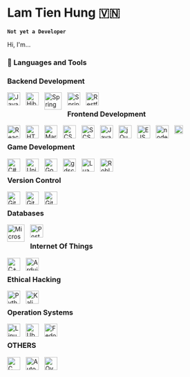 # Lam Tien Hung 🇻🇳

**` Not yet a Developer `**

Hi, I'm...

### 🧰 Languages and Tools

### Backend Development
  <img align="left" alt="Java" title="Java" width="30px" style="padding-right:10px;" src="https://cdn.jsdelivr.net/gh/devicons/devicon/icons/java/java-original.svg"/>
  <img align="left" alt="Hibernate" title="Hibernate" width="30px" style="padding-right:10px;" src="https://play-lh.googleusercontent.com/Gwj_E5u_VCKXCM2JuedvsOnTN4REq_m68RKB6NQM5X4kT6mpHrqHP27uoRp6B7QX-3w=w240-h480-rw"/>
  <img align="left" alt="Spring" title="Spring Framework" width="40px" style="padding-right:10px;" src="https://pluralsight2.imgix.net/paths/images/corespring-f9a00f4516.png"/>
  <img align="left" alt="Spring Boot" title="Spring Boot" width="30px" style="padding-right:10px;" src="https://vscjava.gallerycdn.vsassets.io/extensions/vscjava/vscode-spring-boot-dashboard/0.13.2023072200/1689984300042/Microsoft.VisualStudio.Services.Icons.Default"/>
  <img align="left" alt="Restful API" title="Restful API" width="30px" style="padding-right:10px;" src="https://www.opc-router.de/wp-content/uploads/2020/04/Swagger-1-150x150.png"/>

  <br/>
  
### Frontend Development
  <img align="left" alt="ReactJS" title="ReactJS" width="30px" style="padding-right:10px;" src="https://upload.wikimedia.org/wikipedia/commons/thumb/a/a7/React-icon.svg/2300px-React-icon.svg.png"/>
  <img align="left" alt="HTML" title="HTML" width="30px" style="padding-right:10px;" src="https://cdn-icons-png.flaticon.com/512/732/732212.png"/>
  <img align="left" alt="Markdown" title="Markdown" width="30px" style="padding-right:10px;" src="https://cdn.icon-icons.com/icons2/2954/PNG/512/markdown_icon_184831.png"/>
  <img align="left" alt="CSS" title="CSS" width="30px" style="padding-right:10px;" src="https://cdn-icons-png.flaticon.com/512/732/732190.png"/>
  <img align="left" alt="SCSS" title="SCSS" width="30px" style="padding-right:10px;" src="https://cdn-icons-png.flaticon.com/512/5968/5968358.png"/>
  <img align="left" alt="JavaScript" title="JavaScript" width="30px" style="padding-right:10px;" src="https://cdn-icons-png.flaticon.com/512/1199/1199118.png"/>
  <img align="left" alt="jQuery" title="jQuery" width="30px" style="padding-right:10px;" src="https://cdn.iconscout.com/icon/free/png-256/free-jquery-8-1175153.png"/>
  <img align="left" alt="EJS" title="EJS" width="30px" style="padding-right:10px;" src="https://cdn.icon-icons.com/icons2/2107/PNG/512/file_type_ejs_icon_130626.png"/>
  <img align="left" alt="nodeJS" title="nodeJS" width="30px" style="padding-right:10px;" src="https://static-00.iconduck.com/assets.00/nodejs-icon-2048x2048-rueyo8fw.png"/>
  <img align="left" alt="Passport JS" title="Passport JS" width="20px" style="padding-right:10px;" src="https://pnglib.nyc3.cdn.digitaloceanspaces.com/uploads/2020/08/passport-logo_5f33f77390b90.png"/>

  <br/>

### Game Development
  <img align="left" alt="C#" title="C#" width="30px" style="padding-right:10px;" src="https://static-00.iconduck.com/assets.00/c-sharp-c-icon-1822x2048-wuf3ijab.png"/>
  <img align="left" alt="Unity" title="Unity" width="30px" style="padding-right:10px;" src="https://cdn-icons-png.flaticon.com/512/5969/5969346.png"/>
  <img align="left" alt="Godot" title="Godot" width="30px" style="padding-right:10px;" src="https://upload.wikimedia.org/wikipedia/commons/thumb/6/6a/Godot_icon.svg/2048px-Godot_icon.svg.png"/>
  <img align="left" alt="gdscript" title="gdscript" width="30px" style="padding-right:10px;" src="https://www.dockhunt.com/_next/image?url=https%3A%2F%2Fdockhunt-images.nyc3.cdn.digitaloceanspaces.com%2F907f145c-ed79-4114-b73e-fd8ef4ccab56&w=256&q=75"/>
  <img align="left" alt="Lua" title="Lua" width="30px" style="padding-right:10px;" src="https://upload.wikimedia.org/wikipedia/commons/thumb/c/cf/Lua-Logo.svg/600px-Lua-Logo.svg.png?20150107024942"/>
  <img align="left" alt="Roblox Studio" title="Roblox Studio" width="30px" style="padding-right:10px;" src="https://upload.wikimedia.org/wikipedia/commons/thumb/5/58/Roblox_Studio_logo_2021_present.svg/1024px-Roblox_Studio_logo_2021_present.svg.png"/>

  <br/>
  
### Version Control
  <img align="left" alt="Git" title="Git" width="30px" style="padding-right:10px;" src="https://upload.wikimedia.org/wikipedia/commons/thumb/3/3f/Git_icon.svg/1200px-Git_icon.svg.png"/>
  <img align="left" alt="Github" title="Github" width="30px" style="padding-right:10px;" src="https://cdn-icons-png.flaticon.com/512/25/25231.png"/>
  <img align="left" alt="Git Kraken" title="Git Kraken" width="30px" style="padding-right:10px;" src="https://user-images.githubusercontent.com/2437911/62945705-2e111300-bdd7-11e9-8f82-cffa978d1071.png"/>

  <br/>

### Databases
  <img align="left" alt="Microsoft SQL Server" title="Microsoft SQL Server" width="40px" style="padding-right:10px;" src="https://cdn-icons-png.flaticon.com/256/5968/5968364.png"/>
  <img align="left" alt="Postgre SQL" title="Postgre SQL" width="30px" style="padding-right:10px;" src="https://cdn.icon-icons.com/icons2/2415/PNG/512/postgresql_plain_wordmark_logo_icon_146390.png"/>

  <br/>

### Internet Of Things
  <img align="left" alt="C++" title="C++" width="30px" style="padding-right:10px;" src="https://cdn-icons-png.flaticon.com/512/6132/6132222.png"/>
  <img align="left" alt="Arduino" title="Arduino" width="30px" style="padding-right:10px;" src="https://cdn.icon-icons.com/icons2/2699/PNG/512/arduino_logo_icon_170518.png"/>

  <br/>

### Ethical Hacking
  <img align="left" alt="Python" title="Python" width="30px" style="padding-right:10px;" src="https://upload.wikimedia.org/wikipedia/commons/thumb/c/c3/Python-logo-notext.svg/1869px-Python-logo-notext.svg.png"/>
  <img align="left" alt="Kali Linux" title="Kali Linux" width="30px" style="padding-right:10px;" src="https://play-lh.googleusercontent.com/Oriscl3_nvmDPncct6gStmNuQW_4tqHVozy1skG0vd8Jk22KYNMYYJfKq0vcyU-NKdw"/>

  <br/>

### Operation Systems
  <img align="left" alt="Linux" title="Linux" width="30px" style="padding-right:10px;" src="https://upload.wikimedia.org/wikipedia/commons/thumb/f/f1/Icons8_flat_linux.svg/2048px-Icons8_flat_linux.svg.png"/> 
  <img align="left" alt="Ubuntu" title="Ubuntu" width="30px" style="padding-right:10px;" src="https://cdn-icons-png.flaticon.com/512/888/888879.png"/>
  <img align="left" alt="Fedora" title="Fedora" width="30px" style="padding-right:10px;" src="https://upload.wikimedia.org/wikipedia/commons/thumb/4/41/Fedora_icon_%282021%29.svg/512px-Fedora_icon_%282021%29.svg.png?20220308003156"/>

  <br/>

### OTHERS
  <img align="left" alt="C" title="C" width="30px" style="padding-right:10px;" src="https://upload.wikimedia.org/wikipedia/commons/thumb/1/18/C_Programming_Language.svg/926px-C_Programming_Language.svg.png"/>
  <img align="left" alt="AutoHotkey" title="AutoHotkey" width="30px" style="padding-right:10px;" src="https://store-images.s-microsoft.com/image/apps.6785.14308665483973753.abd12bec-94a0-435a-8058-4c7f82a16c2b.4db272c5-dc36-4c22-9e47-27ccc4e79d0c?h=464"/>
  <img align="left" alt="Overleaf" title="Overleaf" width="30px" style="padding-right:10px;" src="https://upload.wikimedia.org/wikipedia/commons/thumb/2/2a/Overleaf_Logo.svg/768px-Overleaf_Logo.svg.png"/>

